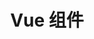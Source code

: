 ---
layout: post
title: Vue 组件
categories: [Vue]
description: 
keywords: Vue 组件.md
mermaid: false
sequence: false
flow: false
mathjax: false
mindmap: false
mindmap2: false
---